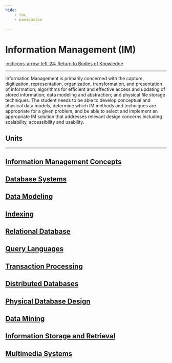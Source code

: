 ```yaml
---
hide:
    - toc
    - navigation

---
```


# Information Management (IM)

[:octicons-arrow-left-24: Return to Bodies of Knowledge](/Bodies-of-Knowledge/)

---

Information Management is primarily concerned with the capture, digitization, representation, organization, transformation, and presentation of information; algorithms for efficient and effective access and updating of stored information; data modeling and abstraction; and physical file storage techniques. The student needs to be able to develop conceptual and physical data models, determine which IM methods and techniques are appropriate for a given problem, and be able to select and implement an appropriate IM solution that addresses relevant design concerns including scalability, accessibility and usability.

## Units

---

<div class="container px-4 py-2" id="custom-cards">
    <div class="row row-cols-1 row-cols-lg-3 align-items-stretch g-4 py-3">
        <div class="col">
            <a href="01_Information-Management-Concepts">
                <div class="card card-cover h-100 overflow-hidden text-white bg-dark rounded-5 shadow-lg">
                    <div class="d-flex flex-column h-100 p-5 pb-3 text-white text-shadow-1">
                        <h2>Information Management Concepts</h2>
                    </div>
                </div>
            </a>
        </div>
        <div class="col">
            <a href="02_Database-Systems">
                <div class="card card-cover h-100 overflow-hidden text-white bg-dark rounded-5 shadow-lg">
                    <div class="d-flex flex-column h-100 p-5 pb-3 text-white text-shadow-1">
                        <h2>Database Systems</h2>
                    </div>
                </div>
            </a>
        </div>
        <div class="col">
            <a href="03_Data-Modeling">
                <div class="card card-cover h-100 overflow-hidden text-white bg-dark rounded-5 shadow-lg">
                    <div class="d-flex flex-column h-100 p-5 pb-3 text-shadow-1">
                        <h2>Data Modeling</h2>
                    </div>
                </div>
            </a>
        </div>
    </div>
    <div class="row row-cols-1 row-cols-lg-3 align-items-stretch g-4 py-3">
        <div class="col">
            <a href="04_Indexing">
                <div class="card card-cover h-100 overflow-hidden text-white bg-dark rounded-5 shadow-lg">
                    <div class="d-flex flex-column h-100 p-5 pb-3 text-white text-shadow-1">
                        <h2>Indexing</h2>
                    </div>
                </div>
            </a>
        </div>
        <div class="col">
            <a href="05_Relational-Databases">
                <div class="card card-cover h-100 overflow-hidden text-white bg-dark rounded-5 shadow-lg">
                    <div class="d-flex flex-column h-100 p-5 pb-3 text-white text-shadow-1">
                        <h2>Relational Database</h2>
                    </div>
                </div>
            </a>
        </div>
        <div class="col">
            <a href="06_Query-Languages">
                <div class="card card-cover h-100 overflow-hidden text-white bg-dark rounded-5 shadow-lg">
                    <div class="d-flex flex-column h-100 p-5 pb-3 text-shadow-1">
                        <h2>Query Languages</h2>
                    </div>
                </div>
            </a>
        </div>
    </div>
    <div class="row row-cols-1 row-cols-lg-3 align-items-stretch g-4 py-3">
        <div class="col">
            <a href="07_Transaction-Processing">
                <div class="card card-cover h-100 overflow-hidden text-white bg-dark rounded-5 shadow-lg">
                    <div class="d-flex flex-column h-100 p-5 pb-3 text-white text-shadow-1">
                        <h2>Transaction Processing</h2>
                    </div>
                </div>
            </a>
        </div>
        <div class="col">
            <a href="08_Distributed-Databases">
                <div class="card card-cover h-100 overflow-hidden text-white bg-dark rounded-5 shadow-lg">
                    <div class="d-flex flex-column h-100 p-5 pb-3 text-white text-shadow-1">
                        <h2>Distributed Databases</h2>
                    </div>
                </div>
            </a>
        </div>
        <div class="col">
            <a href="09_Physical-Database-Design">
                <div class="card card-cover h-100 overflow-hidden text-white bg-dark rounded-5 shadow-lg">
                    <div class="d-flex flex-column h-100 p-5 pb-3 text-shadow-1">
                        <h2>Physical Database Design</h2>
                    </div>
                </div>
            </a>
        </div>
    </div>
    <div class="row row-cols-1 row-cols-lg-3 align-items-stretch g-4 py-3">
        <div class="col">
            <a href="10_Data-Mining">
                <div class="card card-cover h-100 overflow-hidden text-white bg-dark rounded-5 shadow-lg">
                    <div class="d-flex flex-column h-100 p-5 pb-3 text-white text-shadow-1">
                        <h2>Data Mining</h2>
                    </div>
                </div>
            </a>
        </div>
        <div class="col">
            <a href="11_Information-Storage-Retrieval">
                <div class="card card-cover h-100 overflow-hidden text-white bg-dark rounded-5 shadow-lg">
                    <div class="d-flex flex-column h-100 p-5 pb-3 text-white text-shadow-1">
                        <h2>Information Storage and Retrieval</h2>
                    </div>
                </div>
            </a>
        </div>
        <div class="col">
            <a href="12_Multimedia-Systems">
                <div class="card card-cover h-100 overflow-hidden text-white bg-dark rounded-5 shadow-lg">
                    <div class="d-flex flex-column h-100 p-5 pb-3 text-shadow-1">
                        <h2>Multimedia Systems</h2>
                    </div>
                </div>
            </a>
        </div>
    </div>
</div>
